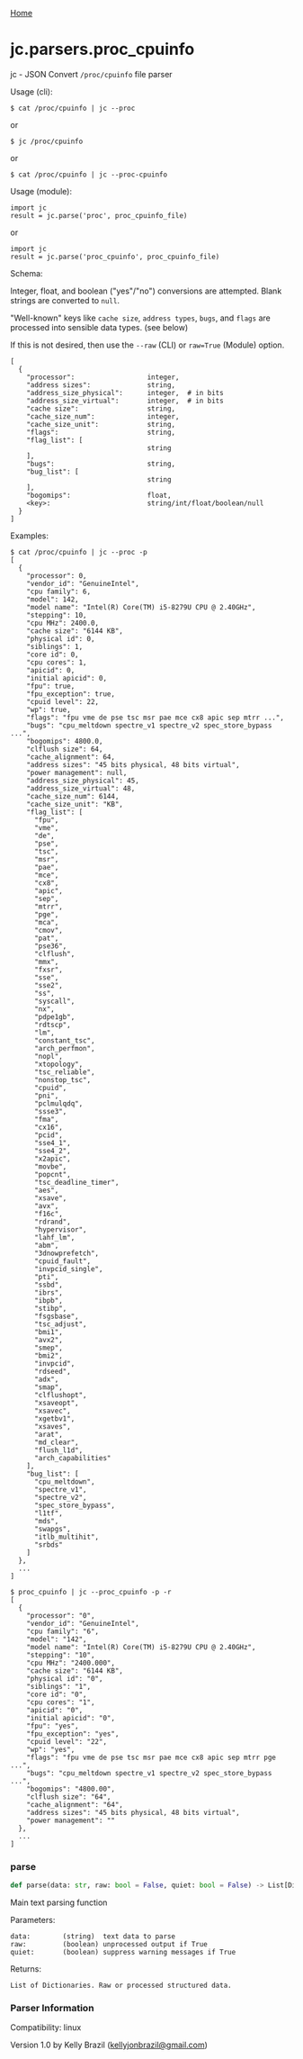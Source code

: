 [Home](https://kellyjonbrazil.github.io/jc/)
<a id="jc.parsers.proc_cpuinfo"></a>

# jc.parsers.proc\_cpuinfo

jc - JSON Convert `/proc/cpuinfo` file parser

Usage (cli):

    $ cat /proc/cpuinfo | jc --proc

or

    $ jc /proc/cpuinfo

or

    $ cat /proc/cpuinfo | jc --proc-cpuinfo

Usage (module):

    import jc
    result = jc.parse('proc', proc_cpuinfo_file)

or

    import jc
    result = jc.parse('proc_cpuinfo', proc_cpuinfo_file)

Schema:

Integer, float, and boolean ("yes"/"no") conversions are attempted. Blank
strings are converted to `null`.

"Well-known" keys like `cache size`, `address types`, `bugs`, and `flags`
are processed into sensible data types. (see below)

If this is not desired, then use the `--raw` (CLI) or `raw=True` (Module)
option.

    [
      {
        "processor":                  integer,
        "address sizes":              string,
        "address_size_physical":      integer,  # in bits
        "address_size_virtual":       integer,  # in bits
        "cache size":                 string,
        "cache_size_num":             integer,
        "cache_size_unit":            string,
        "flags":                      string,
        "flag_list": [
                                      string
        ],
        "bugs":                       string,
        "bug_list": [
                                      string
        ],
        "bogomips":                   float,
        <key>:                        string/int/float/boolean/null
      }
    ]

Examples:

    $ cat /proc/cpuinfo | jc --proc -p
    [
      {
        "processor": 0,
        "vendor_id": "GenuineIntel",
        "cpu family": 6,
        "model": 142,
        "model name": "Intel(R) Core(TM) i5-8279U CPU @ 2.40GHz",
        "stepping": 10,
        "cpu MHz": 2400.0,
        "cache size": "6144 KB",
        "physical id": 0,
        "siblings": 1,
        "core id": 0,
        "cpu cores": 1,
        "apicid": 0,
        "initial apicid": 0,
        "fpu": true,
        "fpu_exception": true,
        "cpuid level": 22,
        "wp": true,
        "flags": "fpu vme de pse tsc msr pae mce cx8 apic sep mtrr ...",
        "bugs": "cpu_meltdown spectre_v1 spectre_v2 spec_store_bypass ...",
        "bogomips": 4800.0,
        "clflush size": 64,
        "cache_alignment": 64,
        "address sizes": "45 bits physical, 48 bits virtual",
        "power management": null,
        "address_size_physical": 45,
        "address_size_virtual": 48,
        "cache_size_num": 6144,
        "cache_size_unit": "KB",
        "flag_list": [
          "fpu",
          "vme",
          "de",
          "pse",
          "tsc",
          "msr",
          "pae",
          "mce",
          "cx8",
          "apic",
          "sep",
          "mtrr",
          "pge",
          "mca",
          "cmov",
          "pat",
          "pse36",
          "clflush",
          "mmx",
          "fxsr",
          "sse",
          "sse2",
          "ss",
          "syscall",
          "nx",
          "pdpe1gb",
          "rdtscp",
          "lm",
          "constant_tsc",
          "arch_perfmon",
          "nopl",
          "xtopology",
          "tsc_reliable",
          "nonstop_tsc",
          "cpuid",
          "pni",
          "pclmulqdq",
          "ssse3",
          "fma",
          "cx16",
          "pcid",
          "sse4_1",
          "sse4_2",
          "x2apic",
          "movbe",
          "popcnt",
          "tsc_deadline_timer",
          "aes",
          "xsave",
          "avx",
          "f16c",
          "rdrand",
          "hypervisor",
          "lahf_lm",
          "abm",
          "3dnowprefetch",
          "cpuid_fault",
          "invpcid_single",
          "pti",
          "ssbd",
          "ibrs",
          "ibpb",
          "stibp",
          "fsgsbase",
          "tsc_adjust",
          "bmi1",
          "avx2",
          "smep",
          "bmi2",
          "invpcid",
          "rdseed",
          "adx",
          "smap",
          "clflushopt",
          "xsaveopt",
          "xsavec",
          "xgetbv1",
          "xsaves",
          "arat",
          "md_clear",
          "flush_l1d",
          "arch_capabilities"
        ],
        "bug_list": [
          "cpu_meltdown",
          "spectre_v1",
          "spectre_v2",
          "spec_store_bypass",
          "l1tf",
          "mds",
          "swapgs",
          "itlb_multihit",
          "srbds"
        ]
      },
      ...
    ]

    $ proc_cpuinfo | jc --proc_cpuinfo -p -r
    [
      {
        "processor": "0",
        "vendor_id": "GenuineIntel",
        "cpu family": "6",
        "model": "142",
        "model name": "Intel(R) Core(TM) i5-8279U CPU @ 2.40GHz",
        "stepping": "10",
        "cpu MHz": "2400.000",
        "cache size": "6144 KB",
        "physical id": "0",
        "siblings": "1",
        "core id": "0",
        "cpu cores": "1",
        "apicid": "0",
        "initial apicid": "0",
        "fpu": "yes",
        "fpu_exception": "yes",
        "cpuid level": "22",
        "wp": "yes",
        "flags": "fpu vme de pse tsc msr pae mce cx8 apic sep mtrr pge ...",
        "bugs": "cpu_meltdown spectre_v1 spectre_v2 spec_store_bypass ...",
        "bogomips": "4800.00",
        "clflush size": "64",
        "cache_alignment": "64",
        "address sizes": "45 bits physical, 48 bits virtual",
        "power management": ""
      },
      ...
    ]

<a id="jc.parsers.proc_cpuinfo.parse"></a>

### parse

```python
def parse(data: str, raw: bool = False, quiet: bool = False) -> List[Dict]
```

Main text parsing function

Parameters:

    data:        (string)  text data to parse
    raw:         (boolean) unprocessed output if True
    quiet:       (boolean) suppress warning messages if True

Returns:

    List of Dictionaries. Raw or processed structured data.

### Parser Information
Compatibility:  linux

Version 1.0 by Kelly Brazil (kellyjonbrazil@gmail.com)
